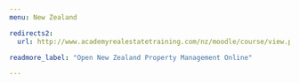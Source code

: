 ```yaml
---
menu: New Zealand

redirects2:
  url: http://www.academyrealestatetraining.com/nz/moodle/course/view.php?id=125

readmore_label: "Open New Zealand Property Management Online"

---
```

